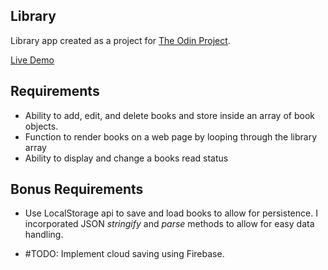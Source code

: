## Library

Library app created as a project for [The Odin Project](https://www.theodinproject.com/).

[Live Demo](https://nothing-too-fancy.github.io/Library/)

## Requirements

- Ability to add, edit, and delete books and store inside an array of book objects.
- Function to render books on a web page by looping through the library array
- Ability to display and change a books read status

## Bonus Requirements

- Use LocalStorage api to save and load books to allow for persistence. I incorporated
JSON _stringify_ and _parse_ methods to allow for easy data handling.

- #TODO: Implement cloud saving using Firebase.